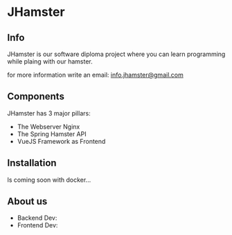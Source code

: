 # JHamster

## Info

JHamster is our software diploma project where you can learn programming while plaing with our hamster. 

for more information write an email: info.jhamster@gmail.com

## Components

JHamster has 3 major pillars: 
- The Webserver Nginx
- The Spring Hamster API
- VueJS Framework as Frontend  

## Installation

Is coming soon with docker...

## About us

- Backend Dev: 
- Frontend Dev: 

